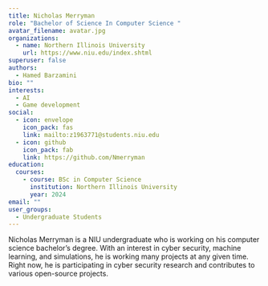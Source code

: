 ```yaml
---
title: Nicholas Merryman
role: "Bachelor of Science In Computer Science "
avatar_filename: avatar.jpg
organizations:
  - name: Northern Illinois University
    url: https://www.niu.edu/index.shtml
superuser: false
authors:
  - Hamed Barzamini
bio: ""
interests:
  - AI
  - Game development
social:
  - icon: envelope
    icon_pack: fas
    link: mailto:z1963771@students.niu.edu
  - icon: github
    icon_pack: fab
    link: https://github.com/Nmerryman
education:
  courses:
    - course: BSc in Computer Science
      institution: Northern Illinois University
      year: 2024
email: ""
user_groups:
  - Undergraduate Students
---
```

Nicholas Merryman is a NIU undergraduate who is working on his computer science bachelor’s degree. With an interest in cyber security, machine learning, and simulations, he is working many projects at any given time. Right now, he is participating in cyber security research and contributes to various open-source projects.